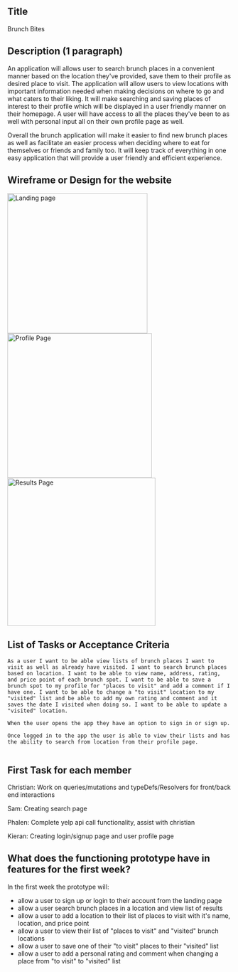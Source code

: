 ## Title

Brunch Bites

## Description (1 paragraph)
An application will allows user to search brunch places in a convenient manner based on the location they've provided, save them to their profile as desired place to visit. The application will allow users to view locations with important information needed when making decisions on where to go and what caters to their liking. It will make searching and saving places of interest to their profile which will be displayed in a user friendly manner on their homepage. A user will have access to all the places they've been to as well with personal input all on their own profile page as well.


Overall the brunch application will make it easier to find new brunch places as well as facilitate an easier process when deciding where to eat for themselves or friends and family too. It will keep track of everything in one easy application that will provide a user friendly and efficient experience. 


## Wireframe or Design for the website
<img width="315" alt="Landing page" src="https://user-images.githubusercontent.com/89230246/153724675-11f6913e-2812-4d01-9d99-1cce0256852f.PNG">
<img width="325" alt="Profile Page" src="https://user-images.githubusercontent.com/89230246/153724678-82db39cb-3eaa-488e-baf3-a6cd3d4a66f0.PNG">
<img width="333" alt="Results Page" src="https://user-images.githubusercontent.com/89230246/153724683-6e2d1647-0663-4a6c-a96c-2ad3500d21e9.PNG">


## List of Tasks or Acceptance Criteria

```
As a user I want to be able view lists of brunch places I want to visit as well as already have visited. I want to search brunch places based on location. I want to be able to view name, address, rating, and price point of each brunch spot. I want to be able to save a brunch spot to my profile for "places to visit" and add a comment if I have one. I want to be able to change a "to visit" location to my "visited" list and be able to add my own rating and comment and it saves the date I visited when doing so. I want to be able to update a "visited" location.

When the user opens the app they have an option to sign in or sign up.

Once logged in to the app the user is able to view their lists and has the ability to search from location from their profile page.


```

## First Task for each member

Christian: Work on queries/mutations and typeDefs/Resolvers for front/back end interactions

Sam: Creating search page

Phalen: Complete yelp api call functionality, assist with christian

Kieran: Creating login/signup page and user profile page

## What does the functioning prototype have in features for the first week?

In the first week the prototype will:
- allow a user to sign up or login to their account from the landing page
- allow a user search brunch places in a location and view list of results
- allow a user to add a location to their list of places to visit with it's name, location, and price point
- allow a user to view their list of "places to visit" and "visited" brunch locations
- allow a user to save one of their "to visit" places to their "visited" list
- allow a user to add a personal rating and comment when changing a place from "to visit" to "visited" list
